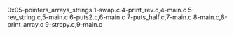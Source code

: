 0x05-pointers_arrays_strings
1-swap.c
4-print_rev.c,4-main.c
5-rev_string.c,5-main.c
6-puts2.c,6-main.c
7-puts_half.c,7-main.c
8-main.c,8-print_array.c
9-strcpy.c,9-main.c

